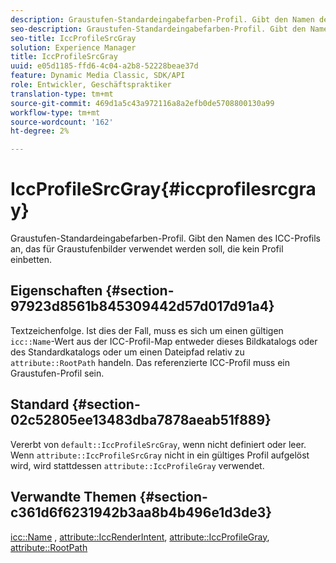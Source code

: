 ```yaml
---
description: Graustufen-Standardeingabefarben-Profil. Gibt den Namen des ICC-Profils an, das für Graustufenbilder verwendet werden soll, die kein Profil einbetten.
seo-description: Graustufen-Standardeingabefarben-Profil. Gibt den Namen des ICC-Profils an, das für Graustufenbilder verwendet werden soll, die kein Profil einbetten.
seo-title: IccProfileSrcGray
solution: Experience Manager
title: IccProfileSrcGray
uuid: e05d1185-ffd6-4c04-a2b8-52228beae37d
feature: Dynamic Media Classic, SDK/API
role: Entwickler, Geschäftspraktiker
translation-type: tm+mt
source-git-commit: 469d1a5c43a972116a8a2efb0de5708800130a99
workflow-type: tm+mt
source-wordcount: '162'
ht-degree: 2%

---
```



# IccProfileSrcGray{#iccprofilesrcgray}

Graustufen-Standardeingabefarben-Profil. Gibt den Namen des ICC-Profils an, das für Graustufenbilder verwendet werden soll, die kein Profil einbetten.

## Eigenschaften {#section-97923d8561b845309442d57d017d91a4}

Textzeichenfolge. Ist dies der Fall, muss es sich um einen gültigen `icc::Name`-Wert aus der ICC-Profil-Map entweder dieses Bildkatalogs oder des Standardkatalogs oder um einen Dateipfad relativ zu `attribute::RootPath` handeln. Das referenzierte ICC-Profil muss ein Graustufen-Profil sein.

## Standard {#section-02c52805ee13483dba7878aeab51f889}

Vererbt von `default::IccProfileSrcGray`, wenn nicht definiert oder leer. Wenn `attribute::IccProfileSrcGray` nicht in ein gültiges Profil aufgelöst wird, wird stattdessen `attribute::IccProfileGray` verwendet.

## Verwandte Themen {#section-c361d6f6231942b3aa8b4b496e1d3de3}

[icc::Name](../../../../../ir-api/material-cat/image-rendering-api-ref/c-ir-material-catalog/c-ir-icc-profile-map-reference/r-ir-name-icc.md#reference-7a293ede360e433782575f8f6a562ac2) ,  [attribute::IccRenderIntent](../../../../../ir-api/material-cat/image-rendering-api-ref/c-ir-material-catalog/c-ir-attributes-reference/r-ir-iccrenderintent.md#reference-3b80b7a4c25545a593c5076f318b5c40),  [attribute::IccProfileGray](../../../../../ir-api/material-cat/image-rendering-api-ref/c-ir-material-catalog/c-ir-attributes-reference/r-ir-iccprofilegray.md#reference-712f1d0dcca748df9aaf495681bb39e6),  [attribute::RootPath](../../../../../ir-api/material-cat/image-rendering-api-ref/c-ir-material-catalog/c-ir-attributes-reference/r-ir-rootpath.md#reference-a4d7c96b62e14fcbad1740c702f160f3)
